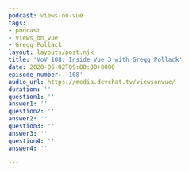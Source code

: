 ```yaml
---
podcast: views-on-vue
tags:
- podcast
- views_on_vue
- Gregg Pollack
layout: layouts/post.njk
title: 'VoV 108: Inside Vue 3 with Gregg Pollack'
date: 2020-06-02T09:00:00+0000
episode_number: '108'
audio_url: https://media.devchat.tv/viewsonvue/
duration: ''
question1: ''
answer1: ''
question2: ''
answer2: ''
question3: ''
answer3: ''
question4: ''
answer4: ''

---
```


